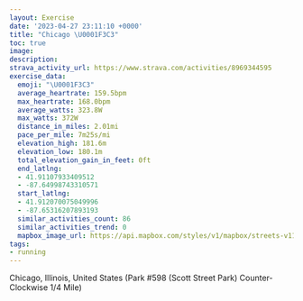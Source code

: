 ```yaml
---
layout: Exercise
date: '2023-04-27 23:11:10 +0000'
title: "Chicago \U0001F3C3"
toc: true
image:
description:
strava_activity_url: https://www.strava.com/activities/8969344595
exercise_data:
  emoji: "\U0001F3C3"
  average_heartrate: 159.5bpm
  max_heartrate: 168.0bpm
  average_watts: 323.8W
  max_watts: 372W
  distance_in_miles: 2.01mi
  pace_per_mile: 7m25s/mi
  elevation_high: 181.6m
  elevation_low: 180.1m
  total_elevation_gain_in_feet: 0ft
  end_latlng:
  - 41.91107933409512
  - -87.64998743310571
  start_latlng:
  - 41.912070075049996
  - -87.65316207893193
  similar_activities_count: 86
  similar_activities_trend: 0
  mapbox_image_url: https://api.mapbox.com/styles/v1/mapbox/streets-v11/static/path-5+787af2-1.0(e%7Bx~Fdl~uOEiBK%5DZo%40bAaB%5Ew%40Na%40Js%40CmADIBO%3FyB%60%40GFEKo%40Bi%40CcEEq%40%40eCCc%40NaDCkCGY%3FWV%5B%5EQx%40BHBBL%40f%40CnD%40b%40DNLRXPV%40hAAXGNMJWDU%40_AEeBCYIYOQYIeA%3Fc%40FIHS%5CERC%5EBpCBVJVVPVDrAGXIRUDS%40qBI_BQ%5DKKKEmA%3FYBMDKJQh%40CZBfAAl%40Bv%40DLLRRJRDjACRETOJSF%5BAmBEcAKg%40OOSGyAD%5DHS%5CEVA%60AD~BBLLRNJJBvACPEPIT_%40BQA%7BBE%7D%40I%5DMQSI%7B%40EkA%3FQCOKaAFi%40AG%40CBAj%40Dx%40Ah%40JnBGxABfBCdCDr%40FrG%3FFi%40C),pin-s-s+e5b22e(-87.65139,41.91171),pin-s-f+89ae00(-87.64816000000002,41.91103000000001)/auto/800x800?access_token=pk.eyJ1Ijoiam9zaGJlY2ttYW4iLCJhIjoiY205eWR2aDd1MWZ6djJrbXc4a3M0bWZleiJ9.XiG9OWkNcZk2QzjJbxLB4A
tags:
- running
---
```




Chicago, Illinois, United States (Park #598 (Scott Street Park) Counter-Clockwise 1/4 Mile)
